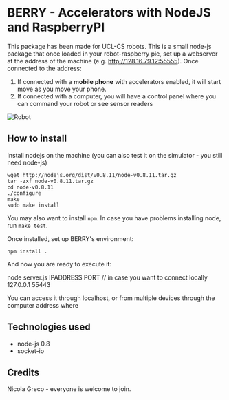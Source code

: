 BERRY - Accelerators with NodeJS and RaspberryPI
===============================================

This package has been made for UCL-CS robots.
This is a small node-js package that once loaded in your robot-raspberry pie, set up a webserver at the address of the machine (e.g. http://128.16.79.12:55555). Once connected to the address:

1. If connected with a **mobile phone** with accelerators enabled, it will start move as you move your phone.
2. If connected with a computer, you will have a control panel where you can command your robot or see sensor readers

![Robot](https://raw.github.com/nicolagreco/Node-BERRY-Accelerator/master/machine.gif)


## How to install

Install nodejs on the machine (you can also test it on the simulator - you still need node-js)

    wget http://nodejs.org/dist/v0.8.11/node-v0.8.11.tar.gz
    tar -zxf node-v0.8.11.tar.gz
    cd node-v0.8.11
    ./configure
    make
    sudo make install

You may also want to install `npm`. In case you have problems installing node, run `make test`.

Once installed, set up BERRY's environment:

    npm install .

And now you are ready to execute it:

  node server.js IPADDRESS PORT
  // in case you want to connect locally 127.0.0.1 55443

You can access it through localhost, or from multiple devices through the computer address where

## Technologies used

- node-js 0.8
- socket-io

## Credits

Nicola Greco - everyone is welcome to join.

